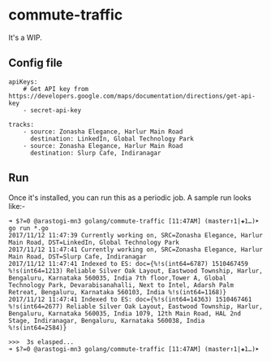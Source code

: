 # commute-traffic

It's a WIP.

## Config file

	apiKeys:
		# Get API key from https://developers.google.com/maps/documentation/directions/get-api-key
		- secret-api-key

	tracks:
		- source: Zonasha Elegance, Harlur Main Road
		  destination: LinkedIn, Global Technology Park
		- source: Zonasha Elegance, Harlur Main Road
		  destination: Slurp Cafe, Indiranagar

## Run

Once it's installed, you can run this as a periodic job. A sample run looks like:-

	➜ $?=0 @arastogi-mn3 golang/commute-traffic [11:47AM] (master↑1|✚1…)➤ go run *.go
	2017/11/12 11:47:39 Currently working on, SRC=Zonasha Elegance, Harlur Main Road, DST=LinkedIn, Global Technology Park
	2017/11/12 11:47:41 Currently working on, SRC=Zonasha Elegance, Harlur Main Road, DST=Slurp Cafe, Indiranagar
	2017/11/12 11:47:41 Indexed to ES: doc={%!s(int64=6787) 1510467459 %!s(int64=1213) Reliable Silver Oak Layout, Eastwood Township, Harlur, Bengaluru, Karnataka 560035, India 7th floor,Tower A, Global Technology Park, Devarabisanahalli, Next to Intel, Adarsh Palm Retreat, Bengaluru, Karnataka 560103, India %!s(int64=1168)}
	2017/11/12 11:47:41 Indexed to ES: doc={%!s(int64=14363) 1510467461 %!s(int64=2677) Reliable Silver Oak Layout, Eastwood Township, Harlur, Bengaluru, Karnataka 560035, India 1079, 12th Main Road, HAL 2nd Stage, Indiranagar, Bengaluru, Karnataka 560038, India %!s(int64=2584)}

	>>>  3s elasped...
	➜ $?=0 @arastogi-mn3 golang/commute-traffic [11:47AM] (master↑1|✚1…)➤

